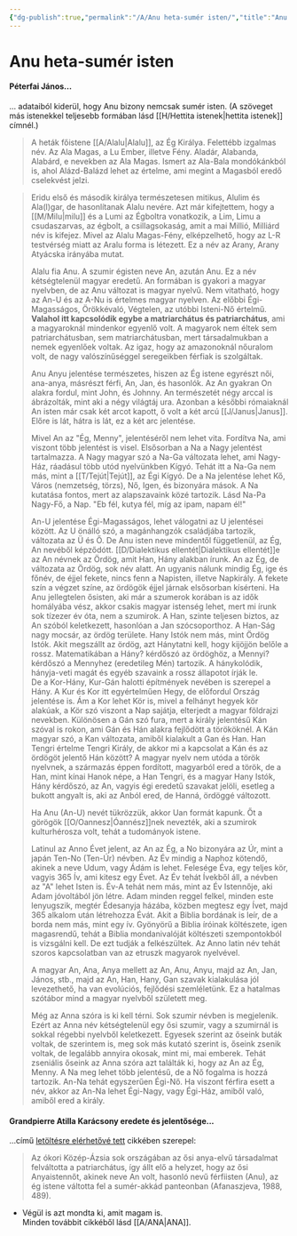 ```yaml
---
{"dg-publish":true,"permalink":"/A/Anu heta-sumér isten/","title":"Anu heta-sumér isten","created":"2024-04-20T10:57","updated":"2024-04-23T18:35"}
---
```



# Anu heta-sumér isten

#### Péterfai János...

... adataiból kiderül, hogy Anu bizony nemcsak sumér isten. (A szöveget más istenekkel teljesebb formában lásd [[H/Hettita istenek\|hettita istenek]] címnél.)  
> A heták főistene [[A/Alalu\|Alalu]], az Ég Királya. Felettébb izgalmas név. Az Ala Magas, a Lu Ember, illetve Fény. Aladár, Alabanda, Alabárd, e nevekben az Ala Magas. Ismert az Ala-Bala mondókánkból is, ahol Alázd-Balázd lehet az értelme, ami megint a Magasból eredő cselekvést jelzi.  


> Eridu első és második királya természetesen mitikus, Alulim és Ala(l)gar, de hasonlítanak Alalu nevére. Azt már kifejtettem, hogy a [[M/Milu\|milu]] és a Lumi az Égboltra vonatkozik, a Lim, Limu a csudaszarvas, az égbolt, a csillagsokaság, amit a mai Millió, Milliárd név is kifejez. Mivel az Alalu Magas-Fény, elképzelhető, hogy az L-R testvérség miatt az Aralu forma is létezett. Ez a név az Arany, Arany Atyácska irányába mutat.  
>
> Alalu fia Anu. A szumir égisten neve An, azután Anu. Ez a név kétségtelenül magyar eredetű. An formában is gyakori a magyar nyelvben, de az Anu változat is magyar nyelvű. Nem vitatható, hogy az An-U és az A-Nu is értelmes magyar nyelven. Az előbbi Égi-Magasságos, Örökkévaló, Végtelen, az utóbbi Isteni-Nő értelmű. **Valahol itt kapcsolódik egybe a matriarchátus és patriarchátus**, ami a magyaroknál mindenkor egyenlő volt. A magyarok nem éltek sem patriarchátusban, sem matriarchátusban, mert társadalmukban a nemek egyenlőek voltak. Az igaz, hogy az amazonoknál nőuralom volt, de nagy valószínűséggel seregeikben férfiak is szolgáltak.  
>
> Anu Anyu jelentése természetes, hiszen az Ég istene egyrészt női, ana-anya, másrészt férfi, An, Jan, és hasonlók. Az An gyakran On alakra fordul, mint John, és Johnny. An természetét négy arccal is ábrázolták, mint aki a négy világtáj ura. Azonban a későbbi rómaiaknál An isten már csak két arcot kapott, ő volt a két arcú [[J/Janus\|Janus]]. Előre is lát, hátra is lát, ez a két arc jelentése.  
>
> Mivel An az "Ég, Menny", jelentéséről nem lehet vita. Fordítva Na, ami viszont több jelentést is visel. Elsősorban a Na a Nagy jelentést tartalmazza. A Nagy magyar szó a Na-Ga változata lehet, ami Nagy-Ház, ráadásul több utód nyelvünkben Kígyó. Tehát itt a Na-Ga nem más, mint a [[T/Tejút\|Tejút]], az Égi Kígyó. De a Na jelentése lehet Kő, Város (nemzetség, törzs), Nő, Igen, és bizonyára mások. A Na kutatása fontos, mert az alapszavaink közé tartozik. Lásd Na-Pa Nagy-Fő, a Nap. "Eb fél, kutya fél, míg az ipam, napam él!"  
>
> An-U jelentése Égi-Magasságos, lehet válogatni az U jelentései között. Az U önálló szó, a magánhangzók családjába tartozik, változata az Ü és Ő. De Anu isten neve mindentől függetlenül, az Ég, An nevéből képződótt. [[D/Dialektikus ellentét\|Dialektikus ellentét]]e az An névnek az Ördög, amit Han, Hány alakban írunk. An az Ég, de változata az Ördög, sok név alatt. An ugyanis nálunk mindig Ég, ige és főnév, de éjjel fekete, nincs fenn a Napisten, illetve Napkirály. A fekete szín a végzet színe, az ördögök éjjel járnak elsősorban kísérteni. Ha Anu jellegtelen ősisten, aki már a szumerok korában is az idők homályába vész, akkor csakis magyar istenség lehet, mert mi írunk sok tízezer év óta, nem a szumirok. A Han, szinte teljesen biztos, az An szóból keletkezett, hasonlóan a Jan szócsoporthoz. A Han-Ság nagy mocsár, az ördög területe. Hany Istók nem más, mint Ördög Istók. Akit megszállt az ördög, azt Hánytatni kell, hogy kijöjjön belőle a rossz. Matematikában a Hány? kérdőszó az ördöghöz, a Mennyi? kérdőszó a Mennyhez (eredetileg Mén) tartozik. A hánykolódik, hányja-veti magát és egyéb szavaink a rossz állapotot írják le.  
> De a Kor-Hány, Kur-Gán halotti építmények nevében is szerepel a Hány. A Kur és Kor itt egyértelműen Hegy, de előfordul Ország jelentése is. Ám a Kor lehet Kör is, mivel a felhányt hegyek kör alakúak, a Kör szó viszont a Nap sajátja, elterjedt a magyar földrajzi nevekben. Különösen a Gán szó fura, mert a király jelentésű Kán szóval is rokon, ami Gán és Hán alakra fejlődött a törököknél. A Kán magyar szó, a Kan változata, amiből kialakult a Gan és Han. Han Tengri értelme Tengri Király, de akkor mi a kapcsolat a Kán és az ördögöt jelentő Hán között? A magyar nyelv nem utóda a török nyelvnek, a származás éppen fordított, magyarból ered a török, de a Han, mint kínai Hanok népe, a Han Tengri, és a magyar Hany Istók, Hány kérdőszó, az An, vagyis égi eredetű szavakat jelöli, esetleg a bukott angyalt is, aki az Anból ered, de Hanná, ördöggé változott.  
>
> Ha Anu (An-U) nevét tükrözzük, akkor Uan formát kapunk. Őt a görögök [[O/Oannesz\|Óannész]]nek nevezték, aki a szumirok kulturhérosza volt, tehát a tudományok istene.  
>
> Latinul az Anno Évet jelent, az An az Ég, a No bizonyára az Úr, mint a japán Ten-No (Ten-Úr) névben. Az Év mindig a Naphoz kötendő, akinek a neve Udum, vagy Ádám is lehet. Felesége Éva, egy teljes kör, vagyis 365 Ív, ami kitesz egy Évet. Az Év tehát Ívekből áll, a névben az "A" lehet Isten is. Év-A tehát nem más, mint az Év Istennője, aki Adam jóvoltából jön létre. Adam minden reggel felkel, minden este lenyugszik, megtér Édesanyja házába, közben megtesz egy Ívet, majd 365 alkalom után létrehozza Évát. Akit a Biblia bordának is leír, de a borda nem más, mint egy ív. Gyönyörű a Biblia íróinak költészete, igen magasrendű, tehát a Biblia mondanivalóját költészeti szempontokból is vizsgálni kell. De ezt tudják a felkészültek. Az Anno latin név tehát szoros kapcsolatban van az etruszk magyarok nyelvével.  
>
> A magyar An, Ana, Anya mellett az An, Anu, Anyu, majd az An, Jan, János, stb., majd az An, Han, Hany, Gan szavak kialakulása jól levezethető, ha van evolúciós, fejlődési szemléletünk. Ez a hatalmas szótábor mind a magyar nyelvből született meg.  
>
> Még az Anna szóra is ki kell térni. Sok szumir névben is megjelenik. Ezért az Anna név kétségtelenül egy ősi szumir, vagy a szumirnál is sokkal régebbi nyelvből keletkezett. Egyesek szerint az őseink buták voltak, de szerintem is, meg sok más kutató szerint is, őseink zsenik voltak, de legalább annyira okosak, mint mi, mai emberek. Tehát zseniális őseink az Anna szóra azt találták ki, hogy az An az Ég, Menny. A Na meg lehet több jelentésű, de a Nő fogalma is hozzá tartozik. An-Na tehát egyszerűen Égi-Nő. Ha viszont férfira esett a név, akkor az An-Na lehet Égi-Nagy, vagy Égi-Ház, amiből való, amiből ered a király.  

#### Grandpierre Atilla Karácsony eredete és jelentősége...

...című [letöltésre elérhetővé tett](https://mega.nz/file/pzNzhKJB#KXz_bvQtrp_QYzmqFqWwIpf4TSn31z4Fn4bUVLJ8jpA) cikkében szerepel:  
> Az ókori Közép-Ázsia sok országában az ősi anya-elvű társadalmat felváltotta a patriarchátus, így állt elő a helyzet, hogy az ősi Anyaistennőt, akinek neve An volt, hasonló nevű férfiisten (Anu), az ég istene váltotta fel a sumér-akkád panteonban (Afanaszjeva, 1988, 489).  
- Végül is azt mondta ki, amit magam is.  
Minden továbbit cikkéből lásd [[A/ANA\|ANA]].  